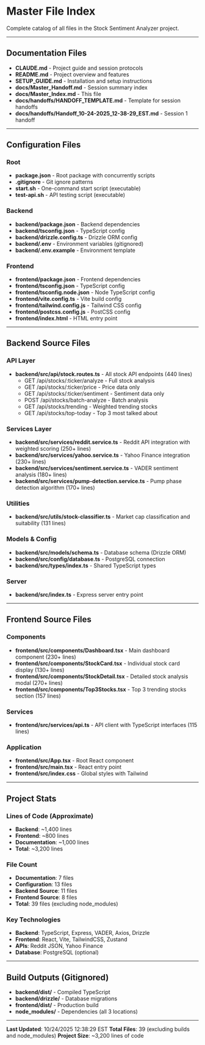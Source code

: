# Master File Index

Complete catalog of all files in the Stock Sentiment Analyzer project.

---

## Documentation Files

- **CLAUDE.md** - Project guide and session protocols
- **README.md** - Project overview and features
- **SETUP_GUIDE.md** - Installation and setup instructions
- **docs/Master_Handoff.md** - Session summary index
- **docs/Master_Index.md** - This file
- **docs/handoffs/HANDOFF_TEMPLATE.md** - Template for session handoffs
- **docs/handoffs/Handoff_10-24-2025_12-38-29_EST.md** - Session 1 handoff

---

## Configuration Files

### Root
- **package.json** - Root package with concurrently scripts
- **.gitignore** - Git ignore patterns
- **start.sh** - One-command start script (executable)
- **test-api.sh** - API testing script (executable)

### Backend
- **backend/package.json** - Backend dependencies
- **backend/tsconfig.json** - TypeScript config
- **backend/drizzle.config.ts** - Drizzle ORM config
- **backend/.env** - Environment variables (gitignored)
- **backend/.env.example** - Environment template

### Frontend
- **frontend/package.json** - Frontend dependencies
- **frontend/tsconfig.json** - TypeScript config
- **frontend/tsconfig.node.json** - Node TypeScript config
- **frontend/vite.config.ts** - Vite build config
- **frontend/tailwind.config.js** - Tailwind CSS config
- **frontend/postcss.config.js** - PostCSS config
- **frontend/index.html** - HTML entry point

---

## Backend Source Files

### API Layer
- **backend/src/api/stock.routes.ts** - All stock API endpoints (440 lines)
  - GET /api/stocks/:ticker/analyze - Full stock analysis
  - GET /api/stocks/:ticker/price - Price data only
  - GET /api/stocks/:ticker/sentiment - Sentiment data only
  - POST /api/stocks/batch-analyze - Batch analysis
  - GET /api/stocks/trending - Weighted trending stocks
  - GET /api/stocks/top-today - Top 3 most talked about

### Services Layer
- **backend/src/services/reddit.service.ts** - Reddit API integration with weighted scoring (250+ lines)
- **backend/src/services/yahoo.service.ts** - Yahoo Finance integration (230+ lines)
- **backend/src/services/sentiment.service.ts** - VADER sentiment analysis (180+ lines)
- **backend/src/services/pump-detection.service.ts** - Pump phase detection algorithm (170+ lines)

### Utilities
- **backend/src/utils/stock-classifier.ts** - Market cap classification and suitability (131 lines)

### Models & Config
- **backend/src/models/schema.ts** - Database schema (Drizzle ORM)
- **backend/src/config/database.ts** - PostgreSQL connection
- **backend/src/types/index.ts** - Shared TypeScript types

### Server
- **backend/src/index.ts** - Express server entry point

---

## Frontend Source Files

### Components
- **frontend/src/components/Dashboard.tsx** - Main dashboard component (230+ lines)
- **frontend/src/components/StockCard.tsx** - Individual stock card display (130+ lines)
- **frontend/src/components/StockDetail.tsx** - Detailed stock analysis modal (270+ lines)
- **frontend/src/components/Top3Stocks.tsx** - Top 3 trending stocks section (157 lines)

### Services
- **frontend/src/services/api.ts** - API client with TypeScript interfaces (115 lines)

### Application
- **frontend/src/App.tsx** - Root React component
- **frontend/src/main.tsx** - React entry point
- **frontend/src/index.css** - Global styles with Tailwind

---

## Project Stats

### Lines of Code (Approximate)
- **Backend**: ~1,400 lines
- **Frontend**: ~800 lines
- **Documentation**: ~1,000 lines
- **Total**: ~3,200 lines

### File Count
- **Documentation**: 7 files
- **Configuration**: 13 files
- **Backend Source**: 11 files
- **Frontend Source**: 8 files
- **Total**: 39 files (excluding node_modules)

### Key Technologies
- **Backend**: TypeScript, Express, VADER, Axios, Drizzle
- **Frontend**: React, Vite, TailwindCSS, Zustand
- **APIs**: Reddit JSON, Yahoo Finance
- **Database**: PostgreSQL (optional)

---

## Build Outputs (Gitignored)

- **backend/dist/** - Compiled TypeScript
- **backend/drizzle/** - Database migrations
- **frontend/dist/** - Production build
- **node_modules/** - Dependencies (all 3 locations)

---

**Last Updated**: 10/24/2025 12:38:29 EST
**Total Files**: 39 (excluding builds and node_modules)
**Project Size**: ~3,200 lines of code
